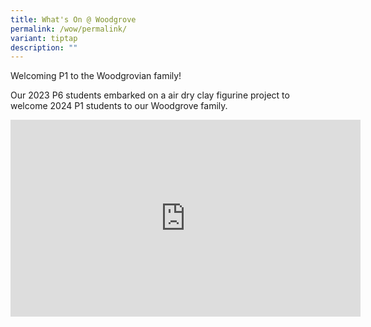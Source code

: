 ```yaml
---
title: What's On @ Woodgrove
permalink: /wow/permalink/
variant: tiptap
description: ""
---
```

<p>Welcoming P1 to the Woodgrovian family!</p><p>Our 2023 P6 students embarked on a air dry clay figurine project to welcome 2024 P1 students to our Woodgrove family.</p><div class="iframe-wrapper"><iframe height="315" width="560" allowfullscreen="true" frameborder="0" src="https://www.youtube.com/embed/bnMnPg8iJfs?si=1nNPG5LmMa4DH1-J"></iframe></div><p></p>